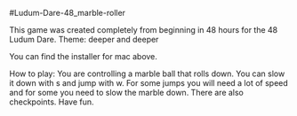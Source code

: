 #Ludum-Dare-48_marble-roller

This game was created completely from beginning in 48 hours for the 48 Ludum Dare.
Theme: deeper and deeper

You can find the installer for mac above.

How to play:
You are controlling a marble ball that rolls down. You can slow it down with s and jump with w.
For some jumps you will need a lot of speed and for some you need to slow the marble down.
There are also checkpoints. Have fun.

